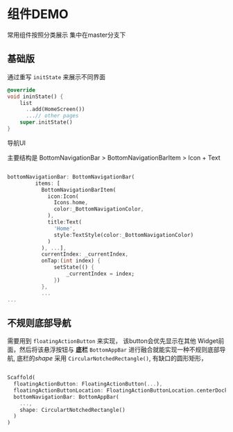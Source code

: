 # 组件DEMO

常用组件按照分类展示
集中在master分支下

## 基础版

通过重写 `initState` 来展示不同界面

```dart
@override
void ininState() {
    list
      ..add(HomeScreen())
      ...// other pages
    super.initState()
}

```

导航UI

主要结构是 BottomNavigationBar > BottomNavigationBarItem > Icon + Text



```dart

bottomNavigationBar: BottomNavigationBar(
         items: [
           BottomNavigationBarItem(
             icon:Icon(
               Icons.home,
               color:_BottomNavigationColor,
             ),
             title:Text(
               'Home',
               style:TextStyle(color:_BottomNavigationColor)
             )
           ), ...],
           currentIndex: _currentIndex,
           onTap:(int index) {
               setState(() {
                   _currentIndex = index;
               })
           },
           ...
...
```
## 不规则底部导航

需要用到 `floatingActionButton` 来实现， 该button会优先显示在其他 Widget前面，然后将该悬浮按钮与 **底栏** `BottomAppBar` 进行融合就能实现一种不规则底部导航, 底栏的*shape* 采用 `CircularNotchedRectangle()`, 有缺口的圆形矩形，

```dart

Scaffold(
  floatingActionButton: FloatingActionButton(...),
  floatingActionButtonLocation: FloatingActionButtonLocation.centerDocked(), // 将浮动按钮放在中间，固定
  bottomNavigationBar: BottomAppBar(
    ...,
    shape: CirculartNotchedRectangle()
  )
)

```
